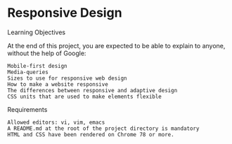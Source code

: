 Responsive Design
=====================

Learning Objectives

At the end of this project, you are expected to be able to explain to anyone, without the help of Google:

    Mobile-first design
    Media-queries
    Sizes to use for responsive web design
    How to make a website responsive
    The differences between responsive and adaptive design
    CSS units that are used to make elements flexible

Requirements

    Allowed editors: vi, vim, emacs
    A README.md at the root of the project directory is mandatory
    HTML and CSS have been rendered on Chrome 78 or more.

